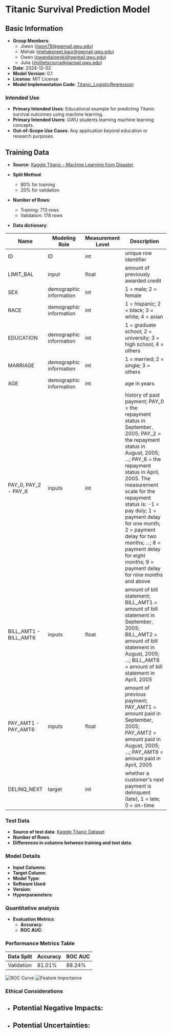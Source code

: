 # Titanic Survival Prediction Model

## Basic Information
- **Group Members**: 
  - Jiwon (jiwon78@gwmail.gwu.edu)
  - Mehak (mehakpreet.kaur@gwmail.gwu.edu)
  - Owen (owandalowski@gwmail.gwu.edu)
  - Julia (jmillietsciorra@gwmail.gwu.edu)
- **Date**: 2024-12-02
- **Model Version**: 0.1
- **License**: MIT License
- **Model Implementation Code**: [Titanic_LogisticRegression](https://github.com/jiwonyun780/titanic-machine-learning-disaster/blob/main/Titanic_Project.ipynb)

### Intended Use
- **Primary Intended Uses**: Educational example for predicting Titanic survival outcomes using machine learning.
- **Primary Intended Users**: GWU students learning machine learning concepts.
- **Out-of-Scope Use Cases**: Any application beyond education or research purposes.

## Training Data
- **Source**: [Kaggle Titanic - Machine Learning from Disaster](https://www.kaggle.com/c/titanic/data)
- **Split Method**:
  - 80% for training
  - 20% for validation
- **Number of Rows**:
  - Training: 713 rows
  - Validation: 178 rows

- **Data dictionary**:

| Name           | Modeling Role           | Measurement Level | Description                                                                                   |
|----------------|-------------------------|-------------------|-----------------------------------------------------------------------------------------------|
| ID             | ID                      | int               | unique row identifier                                                                         |
| LIMIT_BAL      | input                   | float             | amount of previously awarded credit                                                          |
| SEX            | demographic information | int               | 1 = male; 2 = female                                                                         |
| RACE           | demographic information | int               | 1 = hispanic; 2 = black; 3 = white; 4 = asian                                                |
| EDUCATION      | demographic information | int               | 1 = graduate school; 2 = university; 3 = high school; 4 = others                             |
| MARRIAGE       | demographic information | int               | 1 = married; 2 = single; 3 = others                                                          |
| AGE            | demographic information | int               | age in years                                                                                 |
| PAY_0, PAY_2 - PAY_6 | inputs             | int               | history of past payment; PAY_0 = the repayment status in September, 2005; PAY_2 = the repayment status in August, 2005; ...; PAY_6 = the repayment status in April, 2005. The measurement scale for the repayment status is: -1 = pay duly; 1 = payment delay for one month; 2 = payment delay for two months; ...; 8 = payment delay for eight months; 9 = payment delay for nine months and above |
| BILL_AMT1 - BILL_AMT6 | inputs           | float             | amount of bill statement; BILL_AMT1 = amount of bill statement in September, 2005; BILL_AMT2 = amount of bill statement in August, 2005; ...; BILL_AMT6 = amount of bill statement in April, 2005 |
| PAY_AMT1 - PAY_AMT6 | inputs              | float             | amount of previous payment; PAY_AMT1 = amount paid in September, 2005; PAY_AMT2 = amount paid in August, 2005; ...; PAY_AMT6 = amount paid in April, 2005 |
| DELINQ_NEXT    | target                  | int               | whether a customer's next payment is delinquent (late), 1 = late; 0 = on-time                |


### Test Data
- **Source of test data**: [Kaggle Titanic Dataset](https://www.kaggle.com/c/titanic/data)
- **Number of Rows**:
- **Differences in columns between training and test data**: 

### Model Details
- **Input Columns**: 
- **Target Column**: 
- **Model Type**:
- **Software Used**: 
- **Version**: 
- **Hyperparameters**: 

### Quantitative analysis
- **Evaluation Metrics**:
  - **Accuracy**: 
  - **ROC AUC**:
 ### Performance Metrics Table
| Data Split   | Accuracy | ROC AUC |
|--------------|----------|---------|
| Validation   | 81.01%   | 88.24%  |

![ROC Curve](path-to-roc-curve.png)
![Feature Importance](path-to-feature-importance.png)

### Ethical Considerations
- **Potential Negative Impacts**:
  - 
- **Potential Uncertainties**:
  -

